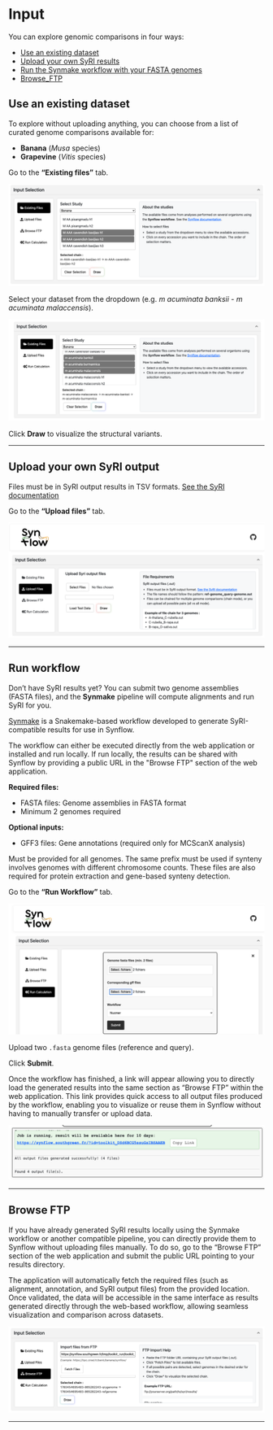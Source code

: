 
# Input
You can explore genomic comparisons in four ways:

- [Use an existing dataset](#use-an-existing-dataset)
- [Upload your own SyRI results](#upload-your-own-syri-output)
- [Run the Synmake workflow with your FASTA genomes](#run-the-synmake-workflow)
- [Browse_FTP](#browse-ftp)

## Use an existing dataset

To explore without uploading anything, you can choose from a list of curated genome comparisons available for:

- **Banana** (*Musa* species)
- **Grapevine** (*Vitis* species)

Go to the **“Existing files”** tab.

![Existing files](assets/existing_files.png "Existing files")

Select your dataset from the dropdown (e.g. *m acuminata banksii - m acuminata malaccensis*).

![Dataset](assets/select_genome.png "Dataset")

Click **Draw** to visualize the structural variants.

---

## Upload your own SyRI output

Files must be in SyRI output results in TSV formats. [See the SyRI documentation](https://schneebergerlab.github.io/syri/fileformat.html)

Go to the **“Upload files”** tab.

![Upload file](assets/upload_file.png "Upload file")

---

## Run workflow

Don’t have SyRI results yet? You can submit two genome assemblies (FASTA files), and the **Synmake** pipeline will compute alignments and run SyRI for you.

[Synmake](https://gitlab.cirad.fr/agap/cluster/snakemake/synflow) is a Snakemake-based workflow developed to generate SyRI-compatible results for use in Synflow.

The workflow can either be executed directly from the web application or installed and run locally.
If run locally, the results can be shared with Synflow by providing a public URL in the "Browse FTP" section of the web application.

**Required files:**

- FASTA files: Genome assemblies in FASTA format
- Minimum 2 genomes required

**Optional inputs:**

- GFF3 files: Gene annotations (required only for MCScanX analysis)
  
Must be provided for all genomes. The same prefix must be used if synteny involves genomes with different chromosome counts.
These files are also required for protein extraction and gene-based synteny detection.

Go to the **“Run Workflow”** tab.

![Run job](assets/run_workflow.png "Run job")

Upload two `.fasta` genome files (reference and query).

Click **Submit**. 

Once the workflow has finished, a link will appear allowing you to directly load the generated results into the same section as “Browse FTP” within the web application.
This link provides quick access to all output files produced by the workflow, enabling you to visualize or reuse them in Synflow without having to manually transfer or upload data.

![Run job](assets/workflow_result.png "Results")

---

## Browse FTP

If you have already generated SyRI results locally using the Synmake workflow or another compatible pipeline, you can directly provide them to Synflow without uploading files manually.
To do so, go to the “Browse FTP” section of the web application and submit the public URL pointing to your results directory.

The application will automatically fetch the required files (such as alignment, annotation, and SyRI output files) from the provided location.
Once validated, the data will be accessible in the same interface as results generated directly through the web-based workflow, allowing seamless visualization and comparison across datasets.

![Run job](assets/browse_ftp.png "Browse FTP")

---



 
